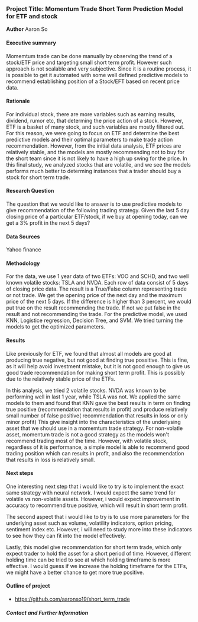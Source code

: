 ### Project Title: Momentum Trade Short Term Prediction Model for ETF and stock

**Author**
Aaron So

#### Executive summary
Momemtum trade can be done manually by observing the trend of a stock/ETF price and targeting small short term profit. However such approach is not scalable and very subjective. Since it is a routine process, it is possible to get it automated with some well defined predictive models to recommend establishing position of a Stock/EFT based on recent price data. 


#### Rationale
For individual stock, there are more variables such as earning results, dividend, rumor etc, that determing the price action of a stock. However, ETF is a basket of many stock, and such variables are mostly filtered out. For this reason, we were going to focus on ETF and determine the best predictive models and their optimal parameters to make trade action recommendation. However, from the initial data analysis, ETF prices are relatively stable, and the models are mostly recommending not to buy for the short team since it is not likely to have a high up swing for the price. In this final study, we analyzed stocks that are volatile, and we see the models performs much better to determing instances that a trader should buy a stock for short term trade.

#### Research Question
The question that we would like to answer is to use predictive models to give recommendation of the following trading strategy. Given the last 5 day closing price of a particular ETF/stock, if we buy at opening today, can we get a 3% profit in the next 5 days? 

#### Data Sources
Yahoo finance

#### Methodology
For the data, we use 1 year data of two ETFs: VOO and SCHD, and two well known volatile stocks: TSLA and NVDA. Each row of data consist of 5 days of closing price data. The result is a True/False column representing trade or not trade. We get the opening price of the next day and the maximum price of the next 5 days. If the difference is higher than 3 percent, we would put true on the result recommending the trade. If not we put false in the result and not recommending the trade. For the predictive model, we used KNN, Logistice regression, Decision Tree, and SVM. We tried turning the models to get the optimized parameters. 

#### Results
Like previously for ETF, we found that almost all models are good at producing true negative, but not good at finding true possitive. This is fine, as it will help avoid investment mistake, but it is not good enough to give us good trade recommendation for making short term profit. This is possibly due to the relatively stable price of the ETFs.

In this analysis, we tried 2 volatile stocks. NVDA was known to be performing well in last 1 year, while TSLA was not. We applied the same models to them and found that KNN gave the best results in term on finding true positive (recommendation that results in profit) and produce relatively small number of false positive( recommendation that results in loss or only minor profit) This give insight into the characteristics of the underlysing asset that we should use in a momemtum trade strategy. For non-volatle asset, momentum trade is not a good strategy as the models won't recommend trading most of the time. However, with volatile stock, regardless of it is performance, a simple model is able to recommend good trading position which can results in profit, and also the recommendation that results in loss is relatively small.

#### Next steps
One interesting next step that i would like to try is to implement the exact same strategy with neural network. I would expect the same trend for volatile vs non-volatile assets. However, i would expect improvement in accuracy to recommend true positive, which will result in short term profit. 

The second aspect that i would like to try is to use more parameters for the underlying asset such as volume, volatility indicators, option pricing, sentiment index etc. However, i will need to study more into these indicators to see how they can fit into the model effectively.

Lastly, this model give recommendation for short term trade, which only expect trader to hold the asset for a short period of time. However, different holding time can be tried to see at which holding timeframe is more effective. I would guess if we increase the holding timeframe for the ETFs, we might have a better chance to get more true positive.


#### Outline of project

- https://github.com/aaronso19/short_term_trade


##### Contact and Further Information